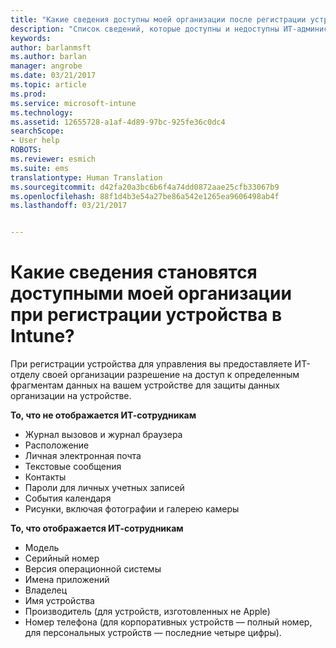 ```yaml
---
title: "Какие сведения доступны моей организации после регистрации устройства? | Документация Майкрософт"
description: "Список сведений, которые доступны и недоступны ИТ-администратору на управляемом устройстве."
keywords: 
author: barlanmsft
ms.author: barlan
manager: angrobe
ms.date: 03/21/2017
ms.topic: article
ms.prod: 
ms.service: microsoft-intune
ms.technology: 
ms.assetid: 12655728-a1af-4d89-97bc-925fe36c0dc4
searchScope:
- User help
ROBOTS: 
ms.reviewer: esmich
ms.suite: ems
translationtype: Human Translation
ms.sourcegitcommit: d42fa20a3bc6b6f4a74dd0872aae25cfb33067b9
ms.openlocfilehash: 88f1d4b3e54a27be86a542e1265ea9606498ab4f
ms.lasthandoff: 03/21/2017


---
```


# <a name="what-information-can-my-company-see-when-i-enroll-my-device-in-intune"></a>Какие сведения становятся доступными моей организации при регистрации устройства в Intune?

При регистрации устройства для управления вы предоставляете ИТ-отделу своей организации разрешение на доступ к определенным фрагментам данных на вашем устройстве для защиты данных организации на устройстве.

**То, что не отображается ИТ-сотрудникам**

- Журнал вызовов и журнал браузера
-    Расположение
- Личная электронная почта
- Текстовые сообщения
- Контакты
-    Пароли для личных учетных записей
- События календаря
- Рисунки, включая фотографии и галерею камеры

**То, что отображается ИТ-сотрудникам**

-   Модель
-   Серийный номер
-   Версия операционной системы
-   Имена приложений
-   Владелец
-   Имя устройства
-   Производитель (для устройств, изготовленных не Apple)
-   Номер телефона (для корпоративных устройств — полный номер, для персональных устройств — последние четыре цифры).

